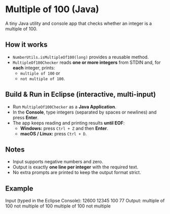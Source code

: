 # Multiple of 100 (Java)

A tiny Java utility and console app that checks whether an integer is a multiple of 100.

## How it works
- `NumberUtils.isMultipleOf100(long)` provides a reusable method.
- `MultipleOf100Checker` reads **one or more integers** from STDIN and, for **each** integer, prints:
  - `multiple of 100` or
  - `not multiple of 100`.

## Build & Run in Eclipse (interactive, multi-input)
- Run `MultipleOf100Checker` as a **Java Application**.
- In the **Console**, type integers (separated by spaces or newlines) and press **Enter**.
- The app keeps reading and printing results **until EOF**:
  - **Windows:** press `Ctrl + Z` and then **Enter**.
  - **macOS / Linux:** press `Ctrl + D`.

## Notes
- Input supports negative numbers and zero.
- Output is exactly **one line per integer** with the required text.
- No extra prompts are printed to keep the output format strict.

## Example
Input (typed in the Eclipse Console):
12600
12345 100
77
Output:
multiple of 100
not multiple of 100
multiple of 100
not multiple
